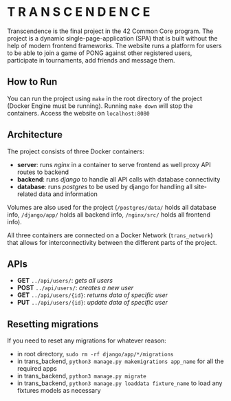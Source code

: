 # T R A N S C E N D E N C E

Transcendence is the final project in the 42 Common Core program. The project is a dynamic single-page-application (SPA) that is built without the help of modern frontend frameworks. The website runs a platform for users to be able to join a game of PONG against other registered users, participate in tournaments, add friends and message them.

## How to Run

You can run the project using `make` in the root directory of the project (Docker Engine must be running).
Running `make down` will stop the containers.
Access the website on `localhost:8080`

## Architecture

The project consists of three Docker containers:
- **server**: runs *nginx* in a container to serve frontend as well proxy API routes to backend
- **backend**: runs *django* to handle all API calls with database connectivity
- **database**: runs *postgres* to be used by django for handling all site-related data and information

Volumes are also used for the project (`/postgres/data/` holds all database info, `/django/app/` holds all backend info, `/nginx/src/` holds all frontend info).

All three containers are connected on a Docker Network (`trans_network`) that allows for interconnectivity between the different parts of the project.

## APIs

- **GET** `../api/users/`: *gets all users*
- **POST** `../api/users/`: *creates a new user*
- **GET** `../api/users/{id}`: *returns data of specific user*
- **PUT** `../api/users/{id}`: *update data of specific user*

## Resetting migrations

If you need to reset any migrations for whatever reason:
- in root directory, `sudo rm -rf django/app/*/migrations`
- in trans_backend, `python3 manage.py makemigrations app_name` for all the required apps
- in trans_backend, `python3 manage.py migrate`
- in trans_backend, `python3 manage.py loaddata fixture_name` to load any fixtures models as necessary